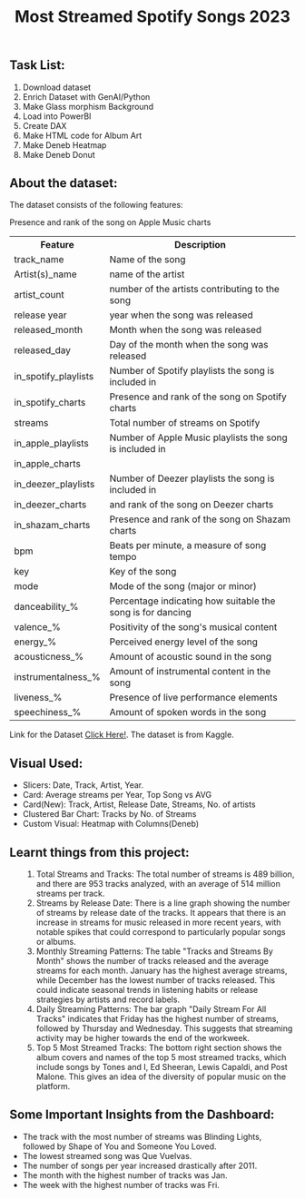 <!DOCTYPE html>
<html lang="en">
<head>
    <meta charset="UTF-8">
    <meta name="viewport" content="width=device-width, initial-scale=1.0">
</head>
<body>
    <header>
        <h1>Most Streamed Spotify Songs 2023</h1>
    </header>
     <main>
        <h2>Task List:</h2>
        <ol>
            <li>Download dataset</li>
            <li>Enrich Dataset with GenAI/Python</li>
            <li>Make Glass morphism Background</li>
            <li>Load into PowerBI</li>
            <li>Create DAX</li>
            <li>Make HTML code for Album Art</li>
            <li>Make Deneb Heatmap</li>
            <li>Make Deneb Donut</li>
        </ol>
        <h2>About the dataset:</h2>
        <p>The dataset consists of the following features:</p>
        <table>
            <tr>
                <th>Feature</th>
                <th>Description</th>
            </tr>
            <tr>
                <td>track_name</td>
                <td>Name of the song</td>
            </tr>
            <tr>
                <td>Artist(s)_name</td>
                <td>name of the artist</td>
           </tr>
            <tr>
                <td>artist_count</td>
                <td>number of the artists contributing to the song </td>
            </tr>
            <tr>
                <td>release year</td>
                <td>year when the song was released</td>
            </tr>
            <tr>
                <td>released_month</td>
                <td>Month when the song was released</td>
            </tr>
            <tr>
                <td>released_day</td>
                <td>Day of the month when the song was released</td>    
            </tr>
            <tr>
                <td>in_spotify_playlists</td>
                <td>Number of Spotify playlists the song is included in</td>
            </tr>
            <tr>
                <td>in_spotify_charts</td>
                <td> Presence and rank of the song on Spotify charts</td>
            </tr>
            <tr>
                <td>streams</td>
                <td>Total number of streams on Spotify</td>
            </tr>
            <tr>
                <td>in_apple_playlists</td>
                <td>  Number of Apple Music playlists the song is included in</td>
            </tr>
            <tr>
            <td>in_apple_charts</td>
            <td></td>Presence and rank of the song on Apple Music charts</td>   
            </tr>
            <tr>
                <td>in_deezer_playlists</td>
                <td>Number of Deezer playlists the song is included in</td>
            </tr>
            <tr>
                <td>in_deezer_charts</td>
                <td> and rank of the song on Deezer charts</td>
            </tr>
            <tr>
                <td>in_shazam_charts</td>
                <td>Presence and rank of the song on Shazam charts</td>
            </tr>
            <tr>
                <td>bpm</td>
               <td>Beats per minute, a measure of song tempo</td>
            </tr>
            <tr>
                <td>key</td>
                <td>Key of the song</td>
            </tr>
            <tr>
                <td>mode</td>
                <td>Mode of the song (major or minor)</td>
            </tr>
            <tr>
                <td>danceability_%</td>
                <td>Percentage indicating how suitable the song is for dancing</td>
            </tr>
            <tr>
                <td>valence_%</td>
                <td>Positivity of the song's musical content</td>
            </tr>
            <tr>
                <td>energy_%</td>
                 <td>Perceived energy level of the song</td>
            </tr>
            <tr>
                <td>acousticness_%</td>
                <td>Amount of acoustic sound in the song</td>
            </tr>
            <tr>
                <td>instrumentalness_%</td>
                <td>Amount of instrumental content in the song</td>
            </tr>
            <tr>
                <td>liveness_%</td>
                <td>Presence of live performance elements</td>
            </tr>
            <tr>
                <td>speechiness_%</td>
                 <td>Amount of spoken words in the song</td>
            </tr>
        </table>
        <p>Link for the Dataset <a href="https://www.kaggle.com/datasets/nelgiriyewithana/top-spotify-songs-2023?rvi=1">Click Here!</a>. The dataset is from Kaggle.</p>
         <h2>Visual Used:</h2>
        <ul>
            <li>Slicers: Date, Track, Artist, Year.</li>
            <li>Card: Average streams per Year, Top Song vs AVG</li>
            <li>Card(New): Track, Artist, Release Date, Streams, No. of artists</li>
            <li>Clustered Bar Chart: Tracks by No. of Streams</li>
            <li>Custom Visual: Heatmap with Columns(Deneb)</li>
        </ul>
        <h2>Learnt things from this project:</h2>
         <ul>
             <ol>
            <li>Total Streams and Tracks: The total number of streams is 489 billion, and there are 953 tracks analyzed, with an average of 514 million streams per track.</li>
         <li>Streams by Release Date: There is a line graph showing the number of streams by release date of the tracks. It appears that there is an increase in streams for music released in more recent years, with notable spikes that could correspond to particularly popular songs or albums.</li>
         <li>Monthly Streaming Patterns: The table "Tracks and Streams By Month" shows the number of tracks released and the average streams for each month. January has the highest average streams, while December has the lowest number of tracks released. This could indicate seasonal trends in listening habits or release strategies by artists and record labels.</li>
         <li>Daily Streaming Patterns: The bar graph "Daily Stream For All Tracks" indicates that Friday has the highest number of streams, followed by Thursday and Wednesday. This suggests that streaming activity may be higher towards the end of the workweek.</li>
         <li>Top 5 Most Streamed Tracks: The bottom right section shows the album covers and names of the top 5 most streamed tracks, which include songs by Tones and I, Ed Sheeran, Lewis Capaldi, and Post Malone. This gives an idea of the diversity of popular music on the platform.
              </li>
        </ul>
             </ol>
        <h2>Some Important Insights from the Dashboard:</h2>
        <ul>
            <li>The track with the most number of streams was Blinding Lights, followed by Shape of You and Someone You Loved.</li>
            <li>The lowest streamed song was Que Vuelvas.</li>
            <li>The number of songs per year increased drastically after 2011.</li>
            <li>The month with the highest number of tracks was Jan.</li>
            <li>The week with the highest number of tracks was Fri.</li>
        </ul>
    </main>
</body>
</html>

